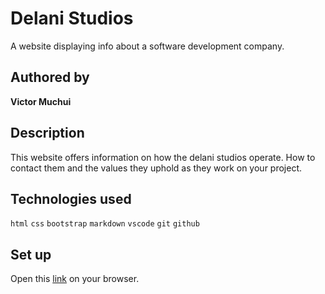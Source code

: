 # Delani Studios
A website displaying info about a software development company.
## Authored by
**Victor Muchui**
## Description
This website offers information on how the delani studios operate. How to contact them and the values they uphold as they work on your project.
## Technologies used
`html`
`css`
`bootstrap`
`markdown`
`vscode`
`git`
`github`
## Set up
Open this [link](https://vmuchui.github.io/assignment-2/) on your browser.
